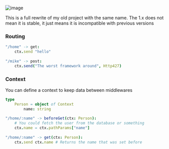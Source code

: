
![image](https://github.com/ire4ever1190/mike/workflows/Tests/badge.svg)

This is a full rewrite of my old project with the same name.
The 1.x does not mean it is stable, it just means it is incompatible with previous versions


### Routing

```nim
"/home" -> get:
    ctx.send "hello"
    
"/mike" -> post:
    ctx.send("The worst framework around", Http427)
```


### Context
You can define a context to keep data between middlewares

```nim
type
    Person = object of Context
        name: string
        
"/home/:name" -> beforeGet(ctx: Person):
    # You could fetch the user from the database or something
    ctx.name = ctx.pathParams["name"]
    
"/home/:name" -> get(ctx: Person):
    ctx.send ctx.name # Returns the name that was set before
```
